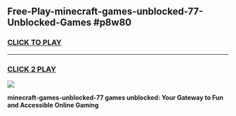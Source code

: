 
## Free-Play-minecraft-games-unblocked-77-Unblocked-Games #p8w80
<h3>
<a href="https://news.freeplayer.one?title=minecraft-games-unblocked-77&ref=8M">CLICK TO PLAY</a></h3>
<hr>

<h3>
<a href="https://news.freeplayer.one?title=minecraft-games-unblocked-77&ref=8M">CLICK 2 PLAY</a>
  
</h3>

<a href="https://news.freeplayer.one?title=minecraft-games-unblocked-77&ref=8M"><img src="https://clearcache.store/games.png"></a>


**minecraft-games-unblocked-77 games unblocked: Your Gateway to Fun and Accessible Online Gaming**
